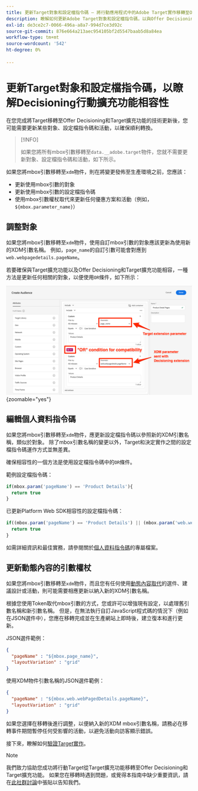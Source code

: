 ```yaml
---
title: 更新Target對象和設定檔指令碼 — 將行動應用程式中的Adobe Target實作移轉至Offer Decisioning和Target擴充功能
description: 瞭解如何更新Adobe Target對象和設定檔指令碼，以與Offer Decisioning和Target擴充功能相容。
exl-id: de3ce2c7-0066-496a-a8a7-994d7ce3d92c
source-git-commit: 876e664a213aec954105bf2d5547baab5d8a84ea
workflow-type: tm+mt
source-wordcount: '542'
ht-degree: 0%

---
```


# 更新Target對象和設定檔指令碼，以瞭解Decisioning行動擴充功能相容性


在您完成將Target移轉至Offer Decisioning和Target擴充功能的技術更新後，您可能需要更新某些對象、設定檔指令碼和活動，以確保順利轉換。

>[!INFO]
>
>如果您將所有mbox引數移轉至`data.__adobe.target`物件，您就不需要更新對象、設定檔指令碼和活動，如下所示。


如果您將mbox引數移轉至`xdm`物件，則在將變更發佈至生產環境之前，您應該：

* 更新使用mbox引數的對象
* 更新使用mbox引數的設定檔指令碼
* 使用mbox引數權杖取代來更新任何優惠方案和活動（例如，`${mbox.parameter_name}`）

## 調整對象

如果您將mbox引數移轉至`xdm`物件，使用自訂mbox引數的對象應該更新為使用新的XDM引數名稱。 例如，`page_name`的自訂引數可能會對應到`web.webpagedetails.pageName`。

若要確保與Target擴充功能以及Offer Decisioning和Target擴充功能相容，一種方法是更新任何相關的對象，以便使用`OR`條件，如下所示：

![如何檢視Offer Decisioning和Target擴充功能相容性的更新Target對象](assets/target-audience-update.png){zoomable="yes"}

## 編輯個人資料指令碼

如果您將mbox引數移轉至`xdm`物件，應更新設定檔指令碼以參照新的XDM引數名稱，類似於對象。 除了mbox引數名稱的變更以外，Target和決定實作之間的設定檔指令碼運作方式並無差異。

確保相容性的一個方法是使用設定檔指令碼中的`OR`條件。

範例設定檔指令碼：

```Javascript
if(mbox.param('pageName') == 'Product Details'){
  return true
}
```

已更新Platform Web SDK相容性的設定檔指令碼：

```Javascript
if((mbox.param('pageName') == 'Product Details') || (mbox.param('web.webPageDetails.pageName') =='Product Details')){
  return true
}
```

如需詳細資訊和最佳實務，請參閱關於[個人資料指令碼](https://experienceleague.adobe.com/zh-hant/docs/target/using/audiences/visitor-profiles/profile-parameters)的專屬檔案。

## 更新動態內容的引數權杖

如果您將mbox引數移轉至`xdm`物件，而且您有任何使用[動態內容取代](https://experienceleague.adobe.com/zh-hant/docs/target/using/experiences/offers/passing-profile-attributes-to-the-html-offer)的選件、建議設計或活動，則可能需要相應更新以納入新的XDM引數名稱。

根據您使用Token取代mbox引數的方式，您或許可以增強現有設定，以處理舊引數名稱和新引數名稱。 但是，在無法執行自訂JavaScript程式碼的情況下（例如在JSON選件中），您應在移轉完成並在生產網站上即時後，建立復本和進行更新。

JSON選件範例：

```JSON
{
  "pageName" : "${mbox.page_name}",
  "layoutVariation" : "grid"
}
```

使用XDM物件引數名稱的JSON選件範例：

```JSON
{
  "pageName" : "${mbox.web.webPagedDetails.pageName}",
  "layoutVariation" : "grid"
}
```

如果您選擇在移轉後進行調整，以便納入新的XDM mbox引數名稱，請務必在移轉事件期間暫停任何受影響的活動，以避免活動向訪客顯示錯誤。


接下來，瞭解如何[驗證Target實作](validate.md)。

>[!NOTE]
>
>我們致力協助您成功將行動Target從Target擴充功能移轉至Offer Decisioning和Target擴充功能。 如果您在移轉時遇到問題，或覺得本指南中缺少重要資訊，請在[此社群討論](https://experienceleaguecommunities.adobe.com/t5/adobe-experience-platform-data/tutorial-discussion-migrate-target-from-at-js-to-web-sdk/m-p/575587#M463)中張貼以告知我們。

